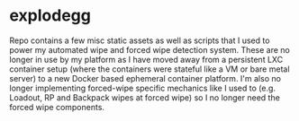 # explodegg
Repo contains a few misc static assets as well as scripts that I used to power my automated wipe and forced wipe detection system.  These are no longer in use by my platform as I have moved away from a persistent LXC container setup (where the containers were stateful like a VM or bare metal server) to a new Docker based ephemeral container platform.  I'm also no longer implementing forced-wipe specific mechanics like I used to (e.g. Loadout, RP and Backpack wipes at forced wipe) so I no longer need the forced wipe components.

